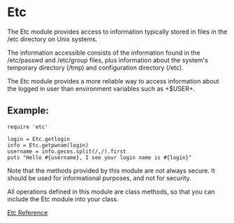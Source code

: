 # Etc

The Etc module provides access to information typically stored in files in the
/etc directory on Unix systems.

The information accessible consists of the information found in the
/etc/passwd and /etc/group files, plus information about the system's
temporary directory (/tmp) and configuration directory (/etc).

The Etc module provides a more reliable way to access information about the
logged in user than environment variables such as +$USER+.

## Example:

    require 'etc'

    login = Etc.getlogin
    info = Etc.getpwnam(login)
    username = info.gecos.split(/,/).first
    puts "Hello #{username}, I see your login name is #{login}"

Note that the methods provided by this module are not always secure. It should
be used for informational purposes, and not for security.

All operations defined in this module are class methods, so that you can
include the Etc module into your class.

[Etc Reference](https://ruby-doc.org/stdlib-2.6/libdoc/etc/rdoc/Etc.html)